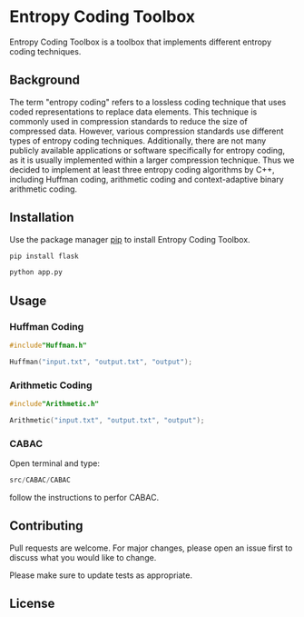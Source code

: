 # Entropy Coding Toolbox

Entropy Coding Toolbox is a toolbox that implements different entropy coding techniques.

## Background

The term "entropy coding" refers to a lossless coding technique that uses coded representations to replace data elements. This technique is commonly used in compression standards to reduce the size of compressed data. However, various compression standards use different types of entropy coding techniques. Additionally, there are not many publicly available applications or software specifically for entropy coding, as it is usually implemented within a larger compression technique. Thus we decided to implement at least three entropy coding algorithms by C++, including Huffman coding, arithmetic coding and context-adaptive binary arithmetic coding.

## Installation

Use the package manager [pip](https://pip.pypa.io/en/stable/) to install Entropy Coding Toolbox.

```bash
pip install flask

python app.py
```

## Usage

### Huffman Coding
```c++
#include"Huffman.h"

Huffman("input.txt", "output.txt", "output");
```
### Arithmetic Coding
```c++
#include"Arithmetic.h"

Arithmetic("input.txt", "output.txt", "output");
```
### CABAC
Open terminal and type:
```c++
src/CABAC/CABAC
```
follow the instructions to perfor CABAC.


## Contributing

Pull requests are welcome. For major changes, please open an issue first
to discuss what you would like to change.

Please make sure to update tests as appropriate.

## License